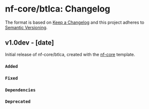 # nf-core/btlca: Changelog

The format is based on [Keep a Changelog](https://keepachangelog.com/en/1.0.0/)
and this project adheres to [Semantic Versioning](https://semver.org/spec/v2.0.0.html).

## v1.0dev - [date]

Initial release of nf-core/btlca, created with the [nf-core](https://nf-co.re/) template.

### `Added`

### `Fixed`

### `Dependencies`

### `Deprecated`
